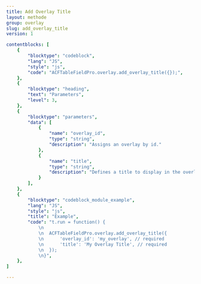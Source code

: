 ```yaml
---
title: Add Overlay Title
layout: methode
group: overlay
slug: add_overlay_title
version: 1

contentblocks: [
	{
		"blocktype": "codeblock",
		"lang": "JS",
		"style": "js",
		"code": "ACFTableFieldPro.overlay.add_overlay_title({});",
	},
	{
		"blocktype": "heading",
		"text": "Parameters",
		"level": 3,
	},
	{
		"blocktype": "parameters",
		"data": [
			{
				"name": "overlay_id",
				"type": "string",
				"description": "Assigns an overlay by id."
			},
			{
				"name": "title",
				"type": "string",
				"description": "Defines a title to display in the overlay."
			}
		],
	},
	{
		"blocktype": "codeblock_module_example",
		"lang": "JS",
		"style": "js",
		"title": "Example",
		"code": "t.run = function() {
			\n
			\n	ACFTableFieldPro.overlay.add_overlay_title({
			\n		'overlay_id': 'my_overlay', // required
			\n		'title': 'My Overlay Title', // required
			\n	});
			\n}",
	},
]

---
```

